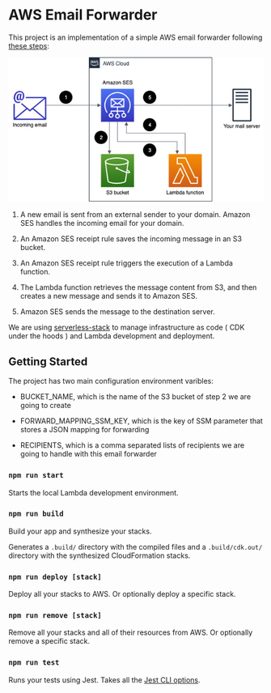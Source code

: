 # AWS Email Forwarder

This project is an implementation of a simple AWS email forwarder following [these steps](https://aws.amazon.com/blogs/messaging-and-targeting/forward-incoming-email-to-an-external-destination/):

![diagram](./email-forwarder.png)

1. A new email is sent from an external sender to your domain. Amazon SES handles the incoming email for your domain.

2. An Amazon SES receipt rule saves the incoming message in an S3 bucket.

3. An Amazon SES receipt rule triggers the execution of a Lambda function.

4. The Lambda function retrieves the message content from S3, and then creates a new message and sends it to Amazon SES.

5. Amazon SES sends the message to the destination server.

We are using [serverless-stack](https://github.com/serverless-stack/serverless-stack) to manage infrastructure as code ( CDK under the hoods ) and Lambda development and deployment.

## Getting Started

The project has two main configuration environment varibles:

- BUCKET_NAME, which is the name of the S3 bucket of step 2 we are going to create

- FORWARD_MAPPING_SSM_KEY, which is the key of SSM parameter that stores a JSON mapping for forwarding

- RECIPIENTS, which is a comma separated lists of recipients we are going to handle with this email forwarder

### `npm run start`

Starts the local Lambda development environment.

### `npm run build`

Build your app and synthesize your stacks.

Generates a `.build/` directory with the compiled files and a `.build/cdk.out/` directory with the synthesized CloudFormation stacks.

### `npm run deploy [stack]`

Deploy all your stacks to AWS. Or optionally deploy a specific stack.

### `npm run remove [stack]`

Remove all your stacks and all of their resources from AWS. Or optionally remove a specific stack.

### `npm run test`

Runs your tests using Jest. Takes all the [Jest CLI options](https://jestjs.io/docs/en/cli).